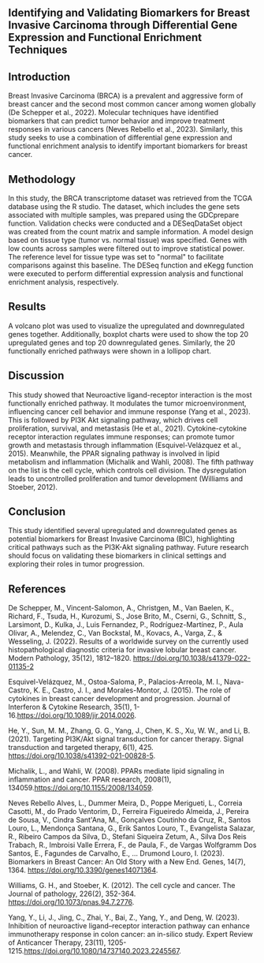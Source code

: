 ## Identifying and Validating Biomarkers for Breast Invasive Carcinoma through Differential Gene Expression and Functional Enrichment Techniques
## Introduction
Breast Invasive Carcinoma (BRCA) is a prevalent and aggressive form of breast cancer and the second most common cancer among women globally (De Schepper et al., 2022). Molecular techniques have identified biomarkers that can predict tumor behavior and improve treatment responses in various cancers (Neves Rebello et al., 2023). Similarly, this study seeks to use a combination of differential gene expression and functional enrichment analysis to identify important biomarkers for breast cancer.
## Methodology
In this study, the BRCA transcriptome dataset was retrieved from the TCGA database using the R studio. The dataset, which includes the gene sets associated with multiple samples, was prepared using the GDCprepare function. Validation checks were conducted and a DESeqDataSet object was created from the count matrix and sample information.  A model design based on tissue type (tumor vs. normal tissue) was specified. Genes with low counts across samples were filtered out to improve statistical power. The reference level for tissue type was set to "normal" to facilitate comparisons against this baseline. The DESeq function and eKegg function were executed to perform differential expression analysis and functional enrichment analysis, respectively. 
## Results
A volcano plot was used to visualize the upregulated and downregulated genes together. Additionally, boxplot charts were used to show the top 20 upregulated genes and top 20 downregulated genes. Similarly, the 20 functionally enriched pathways were shown in a lollipop chart. 
## Discussion
This study showed that Neuroactive ligand-receptor interaction is the most functionally enriched pathway. It modulates the tumor microenvironment, influencing cancer cell behavior and immune response (Yang et al., 2023). This is followed by PI3K Akt signaling pathway, which drives cell proliferation, survival, and metastasis (He et al., 2021). Cytokine-cytokine receptor interaction regulates immune responses; can promote tumor growth and metastasis through inflammation (Esquivel-Velázquez et al., 2015). Meanwhile, the PPAR signaling pathway is involved in lipid metabolism and inflammation (Michalik and Wahli, 2008). The fifth pathway on the list is the cell cycle, which controls cell division. The dysregulation leads to uncontrolled proliferation and tumor development (Williams and Stoeber, 2012). 
## Conclusion
This study identified several upregulated and downregulated genes as potential biomarkers for Breast Invasive Carcinoma (BIC), highlighting critical pathways such as the PI3K-Akt signaling pathway. Future research should focus on validating these biomarkers in clinical settings and exploring their roles in tumor progression. 

## References
De Schepper, M., Vincent-Salomon, A., Christgen, M., Van Baelen, K., Richard, F., Tsuda, H., Kurozumi, S., Jose Brito, M., Cserni, G., Schnitt, S., Larsimont, D., Kulka, J., Luis Fernandez, P., Rodríguez-Martínez, P., Aula Olivar, A., Melendez, C., Van Bockstal, M., Kovacs, A., Varga, Z., & Wesseling, J. (2022). Results of a worldwide survey on the currently used histopathological diagnostic criteria for invasive lobular breast cancer. Modern Pathology, 35(12), 1812–1820. https://doi.org/10.1038/s41379-022-01135-2

Esquivel-Velázquez, M., Ostoa-Saloma, P., Palacios-Arreola, M. I., Nava-Castro, K. E., Castro, J. I., and Morales-Montor, J. (2015). The role of cytokines in breast cancer development and progression. Journal of Interferon & Cytokine Research, 35(1), 1-16.https://doi.org/10.1089/jir.2014.0026. 

He, Y., Sun, M. M., Zhang, G. G., Yang, J., Chen, K. S., Xu, W. W., and Li, B. (2021). Targeting PI3K/Akt signal transduction for cancer therapy. Signal transduction and targeted therapy, 6(1), 425. https://doi.org/10.1038/s41392-021-00828-5.

Michalik, L., and Wahli, W. (2008). PPARs mediate lipid signaling in inflammation and cancer. PPAR research, 2008(1), 134059.https://doi.org/10.1155/2008/134059. 

Neves Rebello Alves, L., Dummer Meira, D., Poppe Merigueti, L., Correia Casotti, M., do Prado Ventorim, D., Ferreira Figueiredo Almeida, J., Pereira de Sousa, V., Cindra Sant'Ana, M., Gonçalves Coutinho da Cruz, R., Santos Louro, L., Mendonça Santana, G., Erik Santos Louro, T., Evangelista Salazar, R., Ribeiro Campos da Silva, D., Stefani Siqueira Zetum, A., Silva Dos Reis Trabach, R., Imbroisi Valle Errera, F., de Paula, F., de Vargas Wolfgramm Dos Santos, E., Fagundes de Carvalho, E., … Drumond Louro, I. (2023). Biomarkers in Breast Cancer: An Old Story with a New End. Genes, 14(7), 1364. https://doi.org/10.3390/genes14071364.

Williams, G. H., and Stoeber, K. (2012). The cell cycle and cancer. The Journal of pathology, 226(2), 352-364. https://doi.org/10.1073/pnas.94.7.2776. 

Yang, Y., Li, J., Jing, C., Zhai, Y., Bai, Z., Yang, Y., and Deng, W. (2023). Inhibition of neuroactive ligand–receptor interaction pathway can enhance immunotherapy response in colon cancer: an in-silico study. Expert Review of Anticancer Therapy, 23(11), 1205-1215.https://doi.org/10.1080/14737140.2023.2245567.




